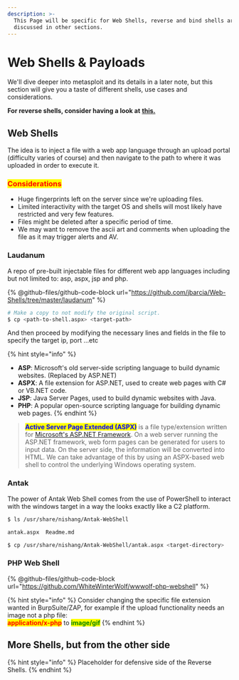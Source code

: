 ```yaml
---
description: >-
  This Page will be specific for Web Shells, reverse and bind shells are
  discussed in other sections.
---
```


# Web Shells & Payloads

We'll dive deeper into metasploit and its details in a later note, but this section will give you a taste of different shells, use cases and considerations.&#x20;

**For reverse shells, consider having a look at** [**this.**](../../introduction-and-getting-started/shells-and-ssh/setting-up-shells.md#reverse-shells)

## Web Shells

The idea is to inject a file with a web app language through an upload portal (difficulty varies of course) and then navigate to the path to where it was uploaded in order to execute it.

### <mark style="color:red;">Considerations</mark>

* Huge fingerprints left on the server since we're uploading files.
* Limited interactivity with the target OS and shells will most likely have restricted and very few features.
* Files might be deleted after a specific period of time.
* We may want to remove the ascii art and comments when uploading the file as it may trigger alerts and AV.

### Laudanum

A repo of pre-built injectable files for different web app languages including but not limited to: asp, aspx, jsp and php.

{% @github-files/github-code-block url="https://github.com/jbarcia/Web-Shells/tree/master/laudanum" %}

```bash
# Make a copy to not modify the original script.
$ cp <path-to-shell.aspx> <target-path>
```

And then proceed by modifying the necessary lines and fields in the file to specify the target ip, port ...etc

{% hint style="info" %}
* **ASP**: Microsoft's old server-side scripting language to build dynamic websites. (Replaced by ASP.NET)
* **ASPX**: A file extension for ASP.NET, used to create web pages with C# or VB.NET code.
* **JSP**: Java Server Pages, used to build dynamic websites with Java.
* **PHP**: A popular open-source scripting language for building dynamic web pages.
{% endhint %}

> <mark style="color:blue;">**Active Server Page Extended (ASPX)**</mark> is a file type/extension written for [Microsoft's ASP.NET Framework](https://docs.microsoft.com/en-us/aspnet/overview). On a web server running the ASP.NET framework, web form pages can be generated for users to input data. On the server side, the information will be converted into HTML. We can take advantage of this by using an ASPX-based web shell to control the underlying Windows operating system.&#x20;

### Antak

The power of Antak Web Shell comes from the use of PowerShell to interact with the windows target in a way the looks exactly like a C2 platform.&#x20;

```bash
$ ls /usr/share/nishang/Antak-WebShell

antak.aspx  Readme.md

$ cp /usr/share/nishang/Antak-WebShell/antak.aspx <target-directory>
```

### PHP Web Shell

{% @github-files/github-code-block url="https://github.com/WhiteWinterWolf/wwwolf-php-webshell" %}

{% hint style="info" %}
Consider changing the specific file extension wanted in BurpSuite/ZAP, for example if the upload functionality needs an image not a php file:\
<mark style="color:red;">**application/x-php**</mark> to <mark style="color:green;">**image/gif**</mark>
{% endhint %}

## More Shells, but from the other side

{% hint style="info" %}
Placeholder for defensive side of the Reverse Shells.
{% endhint %}
